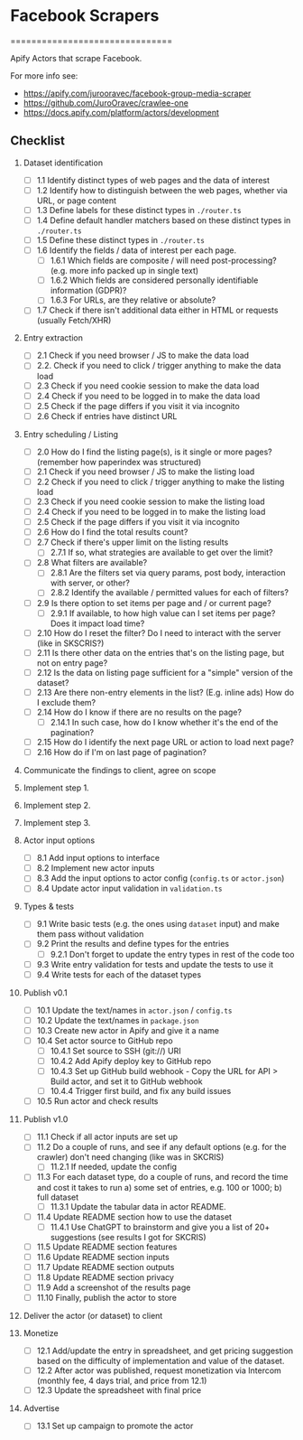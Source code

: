 # Facebook Scrapers

===============================

Apify Actors that scrape Facebook.

For more info see:

- <https://apify.com/jurooravec/facebook-group-media-scraper>
- <https://github.com/JuroOravec/crawlee-one>
- <https://docs.apify.com/platform/actors/development>

## Checklist

1. Dataset identification

    - [ ] 1.1 Identify distinct types of web pages and the data of interest
    - [ ] 1.2 Identify how to distinguish between the web pages, whether via URL, or page content
    - [ ] 1.3 Define labels for these distinct types in `./router.ts`
    - [ ] 1.4 Define default handler matchers based on these distinct types in `./router.ts`
    - [ ] 1.5 Define these distinct types in `./router.ts`
    - [ ] 1.6 Identify the fields / data of interest per each page.
      - [ ] 1.6.1 Which fields are composite / will need post-processing? (e.g. more info packed up in single text)
      - [ ] 1.6.2 Which fields are considered personally identifiable information (GDPR)?
      - [ ] 1.6.3 For URLs, are they relative or absolute?
    - [ ] 1.7 Check if there isn't additional data either in HTML or requests (usually Fetch/XHR)

2. Entry extraction

    - [ ] 2.1 Check if you need browser / JS to make the data load
    - [ ] 2.2. Check if you need to click / trigger anything to make the data load
    - [ ] 2.3 Check if you need cookie session to make the data load
    - [ ] 2.4 Check if you need to be logged in to make the data load
    - [ ] 2.5 Check if the page differs if you visit it via incognito
    - [ ] 2.6 Check if entries have distinct URL

3. Entry scheduling / Listing

    - [ ] 2.0 How do I find the listing page(s), is it single or more pages? (remember how paperindex was structured)
    - [ ] 2.1 Check if you need browser / JS to make the listing load
    - [ ] 2.2 Check if you need to click / trigger anything to make the listing load
    - [ ] 2.3 Check if you need cookie session to make the listing load
    - [ ] 2.4 Check if you need to be logged in to make the listing load
    - [ ] 2.5 Check if the page differs if you visit it via incognito
    - [ ] 2.6 How do I find the total results count?
    - [ ] 2.7 Check if there's upper limit on the listing results
      - [ ] 2.7.1 If so, what strategies are available to get over the limit?
    - [ ] 2.8 What filters are available?
      - [ ] 2.8.1 Are the filters set via query params, post body, interaction with server, or other?
      - [ ] 2.8.2 Identify the available / permitted values for each of filters?
    - [ ] 2.9 Is there option to set items per page and / or current page?
      - [ ] 2.9.1 If available, to how high value can I set items per page? Does it impact load time?
    - [ ] 2.10 How do I reset the filter? Do I need to interact with the server (like in SKSCRIS?)
    - [ ] 2.11 Is there other data on the entries that's on the listing page, but not on entry page?
    - [ ] 2.12 Is the data on listing page sufficient for a "simple" version of the dataset?
    - [ ] 2.13 Are there non-entry elements in the list? (E.g. inline ads) How do I exclude them?
    - [ ] 2.14 How do I know if there are no results on the page?
      - [ ] 2.14.1 In such case, how do I know whether it's the end of the pagination?
    - [ ] 2.15 How do I identify the next page URL or action to load next page?
    - [ ] 2.16 How do if I'm on last page of pagination?

4. Communicate the findings to client, agree on scope

5. Implement step 1.
6. Implement step 2.
7. Implement step 3.

8. Actor input options
    - [ ] 8.1 Add input options to interface
    - [ ] 8.2 Implement new actor inputs
    - [ ] 8.3 Add the input options to actor config (`config.ts` or `actor.json`)
    - [ ] 8.4 Update actor input validation in `validation.ts`

9. Types & tests
    - [ ] 9.1 Write basic tests (e.g. the ones using `dataset` input) and make them pass without validation
    - [ ] 9.2 Print the results and define types for the entries
      - [ ] 9.2.1 Don't forget to update the entry types in rest of the code too
    - [ ] 9.3 Write entry validation for tests and update the tests to use it
    - [ ] 9.4 Write tests for each of the dataset types

10. Publish v0.1
    - [ ] 10.1 Update the text/names in `actor.json` / `config.ts`
    - [ ] 10.2 Update the text/names in `package.json`
    - [ ] 10.3 Create new actor in Apify and give it a name
    - [ ] 10.4 Set actor source to GitHub repo
      - [ ] 10.4.1 Set source to SSH (git://) URI
      - [ ] 10.4.2 Add Apify deploy key to GitHub repo
      - [ ] 10.4.3 Set up GitHub build webhook - Copy the URL for API > Build actor, and set it to GitHub webhook
      - [ ] 10.4.4 Trigger first build, and fix any build issues
    - [ ] 10.5 Run actor and check results

11. Publish v1.0
    - [ ] 11.1 Check if all actor inputs are set up
    - [ ] 11.2 Do a couple of runs, and see if any default options (e.g. for the crawler) don't need changing (like was in SKCRIS)
      - [ ] 11.2.1 If needed, update the config
    - [ ] 11.3 For each dataset type, do a couple of runs, and record the time and cost it takes to run a) some set of entries, e.g. 100 or 1000; b) full dataset
      - [ ] 11.3.1 Update the tabular data in actor README.
    - [ ] 11.4 Update README section how to use the dataset
      - [ ] 11.4.1 Use ChatGPT to brainstorm and give you a list of 20+ suggestions (see results I got for SKCRIS)
    - [ ] 11.5 Update README section features
    - [ ] 11.6 Update README section inputs
    - [ ] 11.7 Update README section outputs
    - [ ] 11.8 Update README section privacy
    - [ ] 11.9 Add a screenshot of the results page
    - [ ] 11.10 Finally, publish the actor to store

12. Deliver the actor (or dataset) to client

13. Monetize
    - [ ] 12.1 Add/update the entry in spreadsheet, and get pricing suggestion based on the difficulty of implementation and value of the dataset.
    - [ ] 12.2 After actor was published, request monetization via Intercom (monthly fee, 4 days trial, and price from 12.1)
    - [ ] 12.3 Update the spreadsheet with final price

14. Advertise
    - [ ] 13.1 Set up campaign to promote the actor
